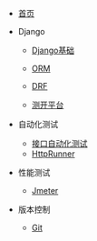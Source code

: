 - [首页](/)

- Django
	
	-  [Django基础](/Django基础/) 

	-  [ORM](/ORM/)

	-  [DRF](/DRF/) 

    -  [测开平台](/测开平台/)
	
- 自动化测试
	
	-  [接口自动化测试](/接口自动化测试/) 
	-  [HttpRunner](/HttpRunner/)
	
- 性能测试
  
  +  [Jmeter](/Jmeter/) 
  
- 版本控制
  
  +  [Git](/Git/) 
